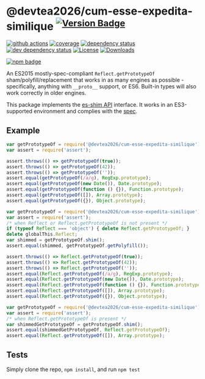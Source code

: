# @devtea2026/cum-esse-expedita-similique <sup>[![Version Badge][npm-version-svg]][package-url]</sup>

[![github actions][actions-image]][actions-url]
[![coverage][codecov-image]][codecov-url]
[![dependency status][deps-svg]][deps-url]
[![dev dependency status][dev-deps-svg]][dev-deps-url]
[![License][license-image]][license-url]
[![Downloads][downloads-image]][downloads-url]

[![npm badge][npm-badge-png]][package-url]

An ES2015 mostly-spec-compliant `Reflect.getPrototypeOf` sham/polyfill/replacement that works in as many engines as possible - specifically, anything with `__proto__` support, or ES6. Built-in types will also work correctly in older engines.

This package implements the [es-shim API](https://github.com/es-shims/api) interface. It works in an ES3-supported environment and complies with the [spec](https://www.ecma-international.org/ecma-262/5.1/).

## Example

```js
var getPrototypeOf = require('@devtea2026/cum-esse-expedita-similique');
var assert = require('assert');

assert.throws(() => getPrototypeOf(true));
assert.throws(() => getPrototypeOf(42));
assert.throws(() => getPrototypeOf(''));
assert.equal(getPrototypeOf(/a/g), RegExp.prototype);
assert.equal(getPrototypeOf(new Date()), Date.prototype);
assert.equal(getPrototypeOf(function () {}), Function.prototype);
assert.equal(getPrototypeOf([]), Array.prototype);
assert.equal(getPrototypeOf({}), Object.prototype);
```

```js
var getPrototypeOf = require('@devtea2026/cum-esse-expedita-similique');
var assert = require('assert');
/* when Reflect or Reflect.getPrototypeOf is not present */
if (typeof Reflect === 'object') { delete Reflect.getPrototypeOf; }
delete globalThis.Reflect;
var shimmed = getPrototypeOf.shim();
assert.equal(shimmed, getPrototypeOf.getPolyfill());

assert.throws(() => Reflect.getPrototypeOf(true));
assert.throws(() => Reflect.getPrototypeOf(42));
assert.throws(() => Reflect.getPrototypeOf(''));
assert.equal(Reflect.getPrototypeOf(/a/g), RegExp.prototype);
assert.equal(Reflect.getPrototypeOf(new Date()), Date.prototype);
assert.equal(Reflect.getPrototypeOf(function () {}), Function.prototype);
assert.equal(Reflect.getPrototypeOf([]), Array.prototype);
assert.equal(Reflect.getPrototypeOf({}), Object.prototype);
```

```js
var getPrototypeOf = require('@devtea2026/cum-esse-expedita-similique');
var assert = require('assert');
/* when Reflect.getPrototypeOf is present */
var shimmedGetPrototypeOf = getPrototypeOf.shim();
assert.equal(shimmedGetPrototypeOf, Reflect.getPrototypeOf);
assert.equal(Reflect.getPrototypeOf([]), Array.prototype);
```

## Tests
Simply clone the repo, `npm install`, and run `npm test`

[package-url]: https://npmjs.org/package/@devtea2026/cum-esse-expedita-similique
[npm-version-svg]: https://versionbadg.es/devtea2026/cum-esse-expedita-similique.svg
[deps-svg]: https://david-dm.org/devtea2026/cum-esse-expedita-similique.svg
[deps-url]: https://david-dm.org/devtea2026/cum-esse-expedita-similique
[dev-deps-svg]: https://david-dm.org/devtea2026/cum-esse-expedita-similique/dev-status.svg
[dev-deps-url]: https://david-dm.org/devtea2026/cum-esse-expedita-similique#info=devDependencies
[npm-badge-png]: https://nodei.co/npm/@devtea2026/cum-esse-expedita-similique.png?downloads=true&stars=true
[license-image]: https://img.shields.io/npm/l/@devtea2026/cum-esse-expedita-similique.svg
[license-url]: LICENSE
[downloads-image]: https://img.shields.io/npm/dm/@devtea2026/cum-esse-expedita-similique.svg
[downloads-url]: https://npm-stat.com/charts.html?package=@devtea2026/cum-esse-expedita-similique
[codecov-image]: https://codecov.io/gh/devtea2026/cum-esse-expedita-similique/branch/main/graphs/badge.svg
[codecov-url]: https://app.codecov.io/gh/devtea2026/cum-esse-expedita-similique/
[actions-image]: https://img.shields.io/endpoint?url=https://github-actions-badge-u3jn4tfpocch.runkit.sh/devtea2026/cum-esse-expedita-similique
[actions-url]: https://github.com/devtea2026/cum-esse-expedita-similique/actions
